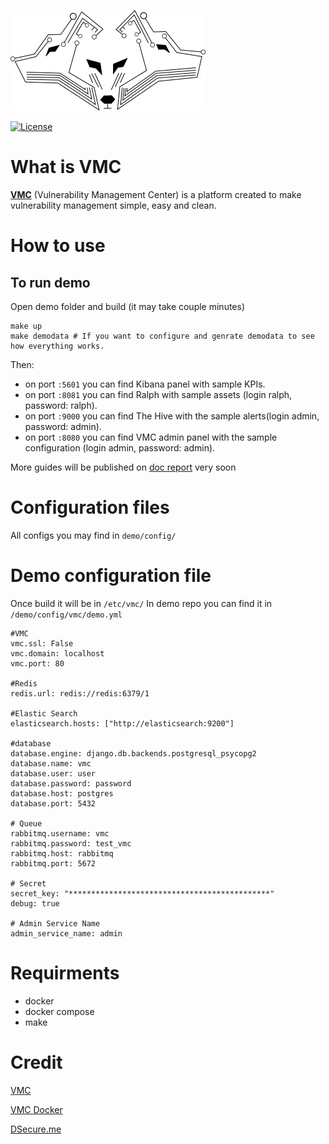 ![logo](https://raw.githubusercontent.com/DSecureMe/vmc/master/images/vmp.png)

[![License](https://img.shields.io/badge/License-Apache%202.0-blue.svg)](https://opensource.org/licenses/Apache-2.0)

# What is VMC
**[VMC](https://github.com/DSecureMe/vmc)** (Vulnerability Management Center) is a platform created to make vulnerability management simple, easy and clean.

# How to use
## To run demo
Open demo folder and build (it may take couple minutes)
```
make up
make demodata # If you want to configure and genrate demodata to see how everything works.
```
Then:
- on port `:5601` you can find Kibana panel with sample KPIs.
- on port `:8081` you can find Ralph with sample assets (login ralph, password: ralph).
- on port `:9000` you can find The Hive with the sample alerts(login admin, password: admin).
- on port `:8080` you can find VMC admin panel with the sample configuration (login admin, password: admin).

More guides will be published on [doc report](https://github.com/DSecureMe/vmc-docs) very soon

# Configuration files
All configs you may find in `demo/config/`

# Demo configuration file
Once build it will be in `/etc/vmc/`
In demo repo you can find it in `/demo/config/vmc/demo.yml`
```
#VMC
vmc.ssl: False
vmc.domain: localhost
vmc.port: 80

#Redis
redis.url: redis://redis:6379/1

#Elastic Search
elasticsearch.hosts: ["http://elasticsearch:9200"]

#database
database.engine: django.db.backends.postgresql_psycopg2
database.name: vmc
database.user: user
database.password: password
database.host: postgres
database.port: 5432

# Queue
rabbitmq.username: vmc
rabbitmq.password: test_vmc
rabbitmq.host: rabbitmq
rabbitmq.port: 5672

# Secret
secret_key: "*********************************************"
debug: true

# Admin Service Name
admin_service_name: admin
```


# Requirments
* docker
* docker compose
* make

# Credit
[VMC](https://github.com/DSecureMe/vmc)

[VMC Docker](https://github.com/DSecureMe/vmc-docker)

[DSecure.me](https://dsecure.me)
